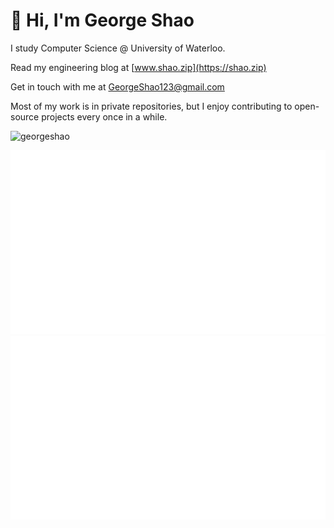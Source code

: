 # 👋 Hi, I'm George Shao 

I study Computer Science @ University of Waterloo.

Read my engineering blog at [www.shao.zip](https://shao.zip)

Get in touch with me at [GeorgeShao123@gmail.com](mailto:GeorgeShao123@gmail.com)

Most of my work is in private repositories, but I enjoy contributing to open-source projects every once in a while.

<img src="https://komarev.com/ghpvc/?username=georgeshao" alt="georgeshao" />

![](https://raw.githubusercontent.com/GeorgeShao/github-stats/master/generated/overview.svg)
![](https://raw.githubusercontent.com/GeorgeShao/github-stats/master/generated/languages.svg)
